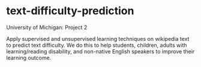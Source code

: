 # text-difficulty-prediction

University of Michigan: Project 2

Apply supervised and unsupervised learning techniques on wikipedia text to predict text difficulty. We do this to help students, children, adults with learning/reading disability, and non-native English speakers to improve their learning outcome. 
